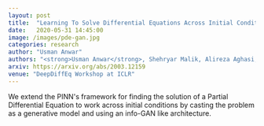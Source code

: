 ```yaml
---
layout: post
title:  "Learning To Solve Differential Equations Across Initial Conditions"
date:   2020-05-31 14:45:00
image: /images/pde-gan.jpg
categories: research
author: "Usman Anwar"
authors: "<strong>Usman Anwar</strong>, Shehryar Malik, Alireza Aghasi, Ali Ahmed"
arxiv: https://arxiv.org/abs/2003.12159
venue: "DeepDiffEq Workshop at ICLR"
---
```

We extend the PINN's framework for finding the solution of a Partial Differential Equation to work across initial conditions by casting the problem as a generative model and using an info-GAN like architecture.
